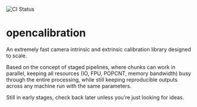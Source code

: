 ![CI Status](https://github.com/jkflying/opencalibration/workflows/C/C++%20CI/badge.svg)

# opencalibration
An extremely fast camera intrinsic and extrinsic calibration library designed to scale.

Based on the concept of staged pipelines, where chunks can work in parallel, keeping all resources (IO, FPU, POPCNT, memory bandwidth) busy through the entire processing, while still keeping reproducible outputs across any machine run with the same parameters.

Still in early stages, check back later unless you're just looking for ideas.
